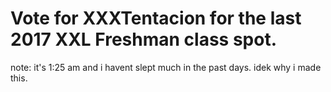 # Vote for XXXTentacion for the last 2017 XXL Freshman class spot.

note: it's 1:25 am and i havent slept much in the past days. idek why i made this.